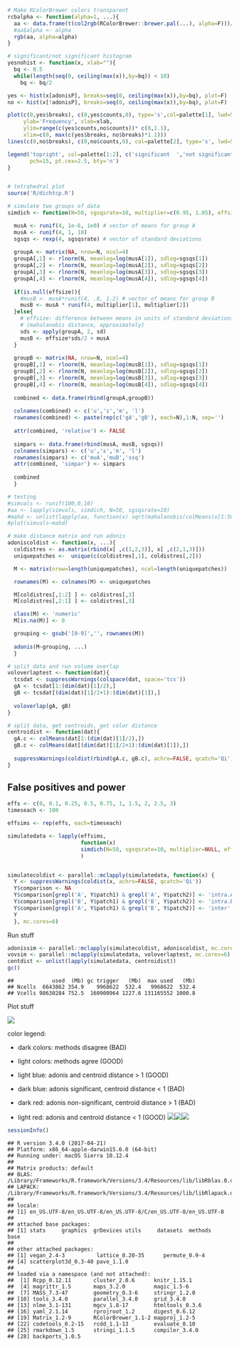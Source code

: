 ``` r
# Make RColorBrewer colors transparent
rcbalpha <- function(alpha=1, ...){
  aa <- data.frame(t(col2rgb(RColorBrewer::brewer.pal(...), alpha=F)))/255
  #aa$alpha <- alpha
  rgb(aa, alpha=alpha)
}

# significant/not significant histogram 
yesnohist <- function(x, xlab=""){
  bq <- 0.5  
  while(length(seq(0, ceiling(max(x)),by=bq)) < 10) 
    bq <- bq/2

yes <- hist(x[adonisP], breaks=seq(0, ceiling(max(x)),by=bq), plot=F)
no <- hist(x[!adonisP], breaks=seq(0, ceiling(max(x)),by=bq), plot=F)

plot(c(0,yes$breaks), c(0,yes$counts,0), type='s',col=palette[1], lwd=5,
     ylab='Frequency', xlab=xlab,
     ylim=range(c(yes$counts,no$counts))* c(0,1.1),
     xlim=c(0, max(c(yes$breaks, no$breaks)*1.1)))
lines(c(0,no$breaks), c(0,no$counts,0), col=palette[2], type='s', lwd=5)

legend('topright', col=palette[1:2], c('significant  ','not significant  '), 
       pch=15, pt.cex=2.5, bty='n')
}


# tetrahedral plot
source('R/dichtcp.R')

# simulate two groups of data
simdich <- function(N=50, sgsqsrate=10, multiplier=c(0.95, 1.05), effsize=NULL){

  musA <- runif(4, 1e-6, 1e0) # vector of means for group A
  musA <- runif(4, 1, 10)
  sgsqs <- rexp(4, sgsqsrate) # vector of standard deviations
  
  groupA <- matrix(NA, nrow=N, ncol=4)
  groupA[,1] <- rlnorm(N, meanlog=log(musA[1]), sdlog=sgsqs[1])
  groupA[,2] <- rlnorm(N, meanlog=log(musA[2]), sdlog=sgsqs[2])
  groupA[,3] <- rlnorm(N, meanlog=log(musA[3]), sdlog=sgsqs[3])
  groupA[,4] <- rlnorm(N, meanlog=log(musA[4]), sdlog=sgsqs[4])
  
  if(is.null(effsize)){
    #musB <- musA*runif(4, .8, 1.2) # vector of means for group B
    musB <- musA * runif(4, multiplier[1], multiplier[2])
  }else{
    # effsize: difference between means in units of standard deviations
    # (mahalanobis distance, approximately)
    sds <- apply(groupA, 2, sd)
    musB <- effsize*sds/2 + musA
  }
  
  groupB <- matrix(NA, nrow=N, ncol=4)
  groupB[,1] <- rlnorm(N, meanlog=log(musB[1]), sdlog=sgsqs[1])
  groupB[,2] <- rlnorm(N, meanlog=log(musB[2]), sdlog=sgsqs[2])
  groupB[,3] <- rlnorm(N, meanlog=log(musB[3]), sdlog=sgsqs[3])
  groupB[,4] <- rlnorm(N, meanlog=log(musB[4]), sdlog=sgsqs[4])
  
  combined <- data.frame(rbind(groupA,groupB))
  
  colnames(combined) <- c('u','s','m', 'l')
  rownames(combined) <- paste(rep(c('gA','gB'), each=N),1:N, sep='')
  
  attr(combined, 'relative') <- FALSE
  
  simpars <- data.frame(rbind(musA, musB, sgsqs))
  colnames(simpars) <- c('u','s','m', 'l')
  rownames(simpars) <- c('muA','muB','ssq')
  attr(combined, 'simpar') <- simpars
  
  combined
  }

# testing
#simvals <- runif(100,0,10)
#aa <- lapply(simvals, simdich, N=50, sgsqsrate=10)
#mahd <- unlist(lapply(aa, function(x) sqrt(mahalanobis(colMeans(x[1:50,]), colMeans(x[51:100,]), cov(x[1:50,])) )) )
#plot(simvals~mahd)

# make distance matrix and run adonis
adoniscoldist <- function(x, ...){
  coldistres <- as.matrix(rbind(x[ ,c(1,2,3)], x[ ,c(2,1,3)]))
  uniquepatches <-  unique(c(coldistres[,1], coldistres[,2]))

  M <- matrix(nrow=length(uniquepatches), ncol=length(uniquepatches))

  rownames(M) <- colnames(M) <- uniquepatches

  M[coldistres[,1:2] ] <- coldistres[,3]
  M[coldistres[,2:1] ] <- coldistres[,3]

  class(M) <- 'numeric'
  M[is.na(M)] <- 0

  grouping <- gsub('[0-9]','', rownames(M))
  
  adonis(M~grouping, ...)
  }

# split data and run volume overlap
voloverlaptest <- function(dat){
  tcsdat <- suppressWarnings(colspace(dat, space='tcs'))
  gA <- tcsdat[1:(dim(dat)[1]/2),]
  gB <- tcsdat[(dim(dat)[1]/2+1):(dim(dat)[1]),]
  
  voloverlap(gA, gB)
}

# split data, get centroids, get color distance
centroidist <- function(dat){
  gA.c <- colMeans(dat[1:(dim(dat)[1]/2),])
  gB.c <- colMeans(dat[(dim(dat)[1]/2+1):(dim(dat)[1]),])
  
  suppressWarnings(coldist(rbind(gA.c, gB.c), achro=FALSE, qcatch='Qi'))$dS
}
```

False positives and power
-------------------------

``` r
effs <- c(0, 0.1, 0.25, 0.5, 0.75, 1, 1.5, 2, 2.5, 3)
timeseach <- 100

effsims <- rep(effs, each=timeseach)

simulatedata <- lapply(effsims,
                       function(x)
                       simdich(N=50, sgsqsrate=10, multiplier=NULL, effsize=x)
                       )


simulatecoldist <- parallel::mclapply(simulatedata, function(x) {
  Y <- suppressWarnings(coldist(x, achro=FALSE, qcatch='Qi'))
  Y$comparison <- NA
  Y$comparison[grepl('A', Y$patch1) & grepl('A', Y$patch2)] <- 'intra.A'
  Y$comparison[grepl('B', Y$patch1) & grepl('B', Y$patch2)] <- 'intra.B'
  Y$comparison[grepl('A', Y$patch1) & grepl('B', Y$patch2)] <- 'inter'
  Y
  }, mc.cores=6)
```

Run stuff

``` r
adonissim <- parallel::mclapply(simulatecoldist, adoniscoldist, mc.cores=6)
vovsim <- parallel::mclapply(simulatedata, voloverlaptest, mc.cores=6)
centdist <- unlist(lapply(simulatedata, centroidist))
gc()
```

    ##            used  (Mb) gc trigger   (Mb)  max used   (Mb)
    ## Ncells  6643862 354.9    9968622  532.4   9968622  532.4
    ## Vcells 98630284 752.5  160900964 1227.6 131165552 1000.8

Plot stuff

![](../output/figures/final/final_figunnamed-chunk-2-1.png)

color legend:

-   dark colors: methods disagree (BAD)
-   light colors: methods agree (GOOD)

-   light blue: adonis and centroid distance &gt; 1 (GOOD)
-   dark blue: adonis significant, centroid distance &lt; 1 (BAD)
-   dark red: adonis non-significant, centroid distance &gt; 1 (BAD)
-   light red: adonis and centroid distance &lt; 1 (GOOD) ![](../output/figures/final/final_figunnamed-chunk-3-1.png)![](../output/figures/final/final_figunnamed-chunk-3-2.png)![](../output/figures/final/final_figunnamed-chunk-3-3.png)

``` r
sessionInfo()
```

    ## R version 3.4.0 (2017-04-21)
    ## Platform: x86_64-apple-darwin15.6.0 (64-bit)
    ## Running under: macOS Sierra 10.12.4
    ## 
    ## Matrix products: default
    ## BLAS: /Library/Frameworks/R.framework/Versions/3.4/Resources/lib/libRblas.0.dylib
    ## LAPACK: /Library/Frameworks/R.framework/Versions/3.4/Resources/lib/libRlapack.dylib
    ## 
    ## locale:
    ## [1] en_US.UTF-8/en_US.UTF-8/en_US.UTF-8/C/en_US.UTF-8/en_US.UTF-8
    ## 
    ## attached base packages:
    ## [1] stats     graphics  grDevices utils     datasets  methods   base     
    ## 
    ## other attached packages:
    ## [1] vegan_2.4-3          lattice_0.20-35      permute_0.9-4       
    ## [4] scatterplot3d_0.3-40 pavo_1.1.0          
    ## 
    ## loaded via a namespace (and not attached):
    ##  [1] Rcpp_0.12.11       cluster_2.0.6      knitr_1.15.1      
    ##  [4] magrittr_1.5       maps_3.2.0         magic_1.5-6       
    ##  [7] MASS_7.3-47        geometry_0.3-6     stringr_1.2.0     
    ## [10] tools_3.4.0        parallel_3.4.0     grid_3.4.0        
    ## [13] nlme_3.1-131       mgcv_1.8-17        htmltools_0.3.6   
    ## [16] yaml_2.1.14        rprojroot_1.2      digest_0.6.12     
    ## [19] Matrix_1.2-9       RColorBrewer_1.1-2 mapproj_1.2-5     
    ## [22] codetools_0.2-15   rcdd_1.1-13        evaluate_0.10     
    ## [25] rmarkdown_1.5      stringi_1.1.5      compiler_3.4.0    
    ## [28] backports_1.0.5
